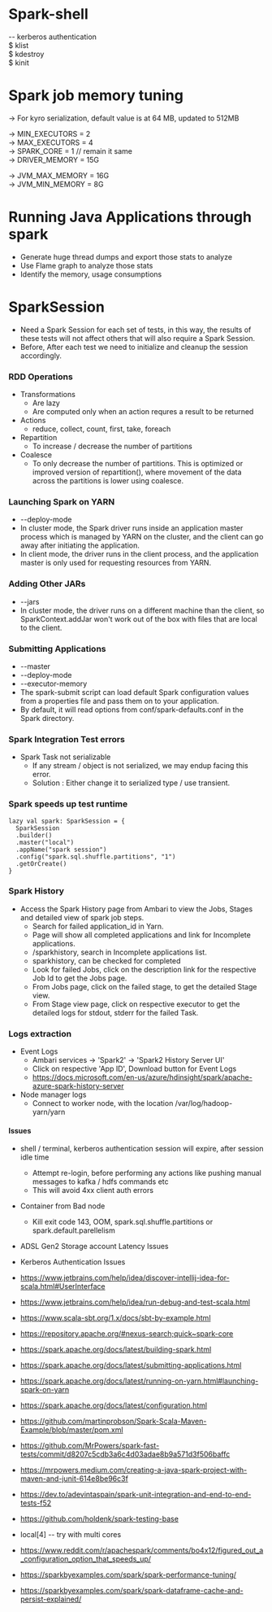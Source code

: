 # Spark-shell

 -- kerberos authentication  \
    $ klist \
    $ kdestroy \
    $ kinit

# Spark job memory tuning

-> For kyro serialization, default value is at 64 MB, updated to 512MB

-> MIN_EXECUTORS = 2 \
-> MAX_EXECUTORS = 4 \
-> SPARK_CORE = 1  // remain it same \
-> DRIVER_MEMORY = 15G

-> JVM_MAX_MEMORY = 16G \
-> JVM_MIN_MEMORY = 8G


# Running Java Applications through spark

  - Generate huge thread dumps and export those stats to analyze
  - Use Flame graph to analyze those stats
  - Identify the memory, usage consumptions


# SparkSession
 
  - Need a Spark Session for each set of tests, in this way, the results of these tests will not affect others that will also require a Spark Session.
  - Before, After each test we need to initialize and cleanup the session accordingly.

### RDD Operations
  - Transformations
    - Are lazy
    - Are computed only when an action requres a result to be returned
  - Actions
    - reduce, collect, count, first, take, foreach
  - Repartition 
    - To increase / decrease the number of partitions
  - Coalesce
    - To only decrease the number of partitions. This is optimized or improved version of repartition(), where movement of the data across the partitions is lower using coalesce.
  
### Launching Spark on YARN

  - --deploy-mode
  - In cluster mode, the Spark driver runs inside an application master process which is managed by YARN on the cluster, and the client can go away after initiating the application.
  - In client mode, the driver runs in the client process, and the application master is only used for requesting resources from YARN.

### Adding Other JARs
  - --jars
  - In cluster mode, the driver runs on a different machine than the client, so SparkContext.addJar won't work out of the box with files that are local to the client.


### Submitting Applications
  - --master
  - --deploy-mode
  - --executor-memory
  - The spark-submit script can load default Spark configuration values from a properties file and pass them on to your application. 
  - By default, it will read options from conf/spark-defaults.conf in the Spark directory.

### Spark Integration Test errors
  - Spark Task not serializable
    - If any stream / object is not serialized, we may endup facing this error.
    - Solution : Either change it to serialized type / use transient.

### Spark speeds up test runtime
    lazy val spark: SparkSession = {
      SparkSession
      .builder()
      .master("local")
      .appName("spark session")
      .config("spark.sql.shuffle.partitions", "1")
      .getOrCreate()
    }

### Spark History
   - Access the Spark History page from Ambari to view the Jobs, Stages and detailed view of spark job steps.
     - Search for failed application_id in Yarn.
     - Page will show all completed applications and link for Incomplete applications.
     - /sparkhistory, search in Incomplete applications list.
     - sparkhistory, can be checked for completed 
     - Look for failed Jobs, click on the description link for the respective Job Id to get the Jobs page.
     - From Jobs page, click on the failed stage, to get the detailed Stage view.
     - From Stage view page, click on respective executor to get the detailed logs for stdout, stderr for the failed Task.

### Logs extraction
   - Event Logs
     - Ambari services -> 'Spark2' -> 'Spark2 History Server UI'
     - Click on respective 'App ID', Download button for Event Logs
     - https://docs.microsoft.com/en-us/azure/hdinsight/spark/apache-azure-spark-history-server
   - Node manager logs
     - Connect to worker node, with the location /var/log/hadoop-yarn/yarn

#### Issues
   - shell / terminal, kerberos authentication session will expire, after session idle time
     - Attempt re-login, before performing any actions like pushing manual messages to kafka / hdfs commands etc
     - This will avoid 4xx client auth errors
   - Container from Bad node
      - Kill exit code 143, OOM, spark.sql.shuffle.partitions or spark.default.parellelism
   - ADSL Gen2 Storage account Latency Issues
   - Kerberos Authentication Issues

 - https://www.jetbrains.com/help/idea/discover-intellij-idea-for-scala.html#UserInterface
 - https://www.jetbrains.com/help/idea/run-debug-and-test-scala.html

 - https://www.scala-sbt.org/1.x/docs/sbt-by-example.html
 - https://repository.apache.org/#nexus-search;quick~spark-core
 
 - https://spark.apache.org/docs/latest/building-spark.html
 - https://spark.apache.org/docs/latest/submitting-applications.html
 - https://spark.apache.org/docs/latest/running-on-yarn.html#launching-spark-on-yarn 
 - https://spark.apache.org/docs/latest/configuration.html

 - https://github.com/martinprobson/Spark-Scala-Maven-Example/blob/master/pom.xml
 - https://github.com/MrPowers/spark-fast-tests/commit/d8207c5cdb3a6c4d03adae8b9a571d3f506baffc
 - https://mrpowers.medium.com/creating-a-java-spark-project-with-maven-and-junit-614e8be96c3f

 - https://dev.to/adevintaspain/spark-unit-integration-and-end-to-end-tests-f52
 - https://github.com/holdenk/spark-testing-base
 - local[4] -- try with multi cores
 - https://www.reddit.com/r/apachespark/comments/bo4x12/figured_out_a_configuration_option_that_speeds_up/
 - https://sparkbyexamples.com/spark/spark-performance-tuning/
 - https://sparkbyexamples.com/spark/spark-dataframe-cache-and-persist-explained/